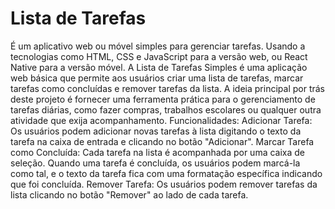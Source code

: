 # Lista de Tarefas 
 É um aplicativo web ou móvel simples para gerenciar tarefas. Usando a tecnologias como HTML, CSS e JavaScript para a versão web, ou React Native para a versão móvel. A Lista de Tarefas Simples é uma aplicação web básica que permite aos usuários criar uma lista de tarefas, marcar tarefas como concluídas e remover tarefas da lista. A ideia principal por trás deste projeto é fornecer uma ferramenta prática para o gerenciamento de tarefas diárias, como fazer compras, trabalhos escolares ou qualquer outra atividade que exija acompanhamento. Funcionalidades: Adicionar Tarefa: Os usuários podem adicionar novas tarefas à lista digitando o texto da tarefa na caixa de entrada e clicando no botão "Adicionar". Marcar Tarefa como Concluída: Cada tarefa na lista é acompanhada por uma caixa de seleção. Quando uma tarefa é concluída, os usuários podem marcá-la como tal, e o texto da tarefa fica com uma formatação específica indicando que foi concluída. Remover Tarefa: Os usuários podem remover tarefas da lista clicando no botão "Remover" ao lado de cada tarefa.
